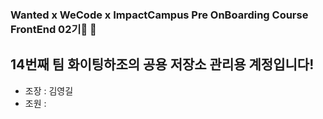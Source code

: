 ### Wanted x WeCode x ImpactCampus Pre OnBoarding Course FrontEnd 02기🚀 👋

<!--
**PreOnBoarding-Team14/PreonBoarding-Team14** is a ✨ _special_ ✨ repository because its `README.md` (this file) appears on your GitHub profile.

Here are some ideas to get you started:

- 🔭 I’m currently working on ...
- 🌱 I’m currently learning ...
- 👯 I’m looking to collaborate on ...
- 🤔 I’m looking for help with ...
- 💬 Ask me about ...
- 📫 How to reach me: ...
- 😄 Pronouns: ...
- ⚡ Fun fact: ...
-->
## 14번째 팀 화이팅하조의 공용 저장소 관리용 계정입니다!

+ 조장 : 김영길
+ 조원 : 
